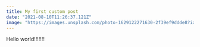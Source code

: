```yaml
---
title: My first custom post
date: "2021-08-10T11:26:37.121Z"
image: "https://images.unsplash.com/photo-1629122271630-2f39ef9ddde8?ixid=MnwxMjA3fDB8MHxwaG90by1wYWdlfHx8fGVufDB8fHx8&ixlib=rb-1.2.1&auto=format&fit=crop&w=2551&q=80"
---
```


Hello world!!!!!!!
